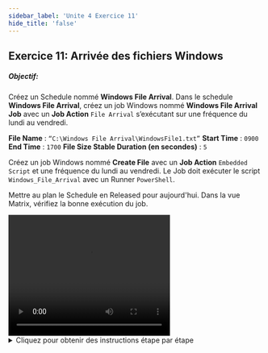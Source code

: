 ```yaml
---
sidebar_label: 'Unite 4 Exercice 11'
hide_title: 'false'
---
```


## Exercice 11: Arrivée des fichiers Windows

##### Objectif:


Créez un Schedule nommé **Windows File Arrival**. Dans le schedule **Windows File Arrival**, créez un job Windows nommé **Windows File Arrival Job** avec un **Job Action** ```File Arrival``` s’exécutant sur une fréquence du lundi au vendredi.

**File Name** : ```“C:\Windows File Arrival\WindowsFile1.txt”``` 
**Start Time** : ```0900``` 
**End Time** : ```1700``` 
**File Size Stable Duration (en secondes)** : ```5```

Créez un job Windows nommé **Create File** avec un **Job Action** ```Embedded Script``` et une fréquence du lundi au vendredi. Le Job doit exécuter le script ```Windows_File_Arrival``` avec un Runner ```PowerShell```.

Mettre au plan le Schedule en Released pour aujourd'hui. Dans la vue Matrix, vérifiez la bonne exécution du job.


<div>
<video width="320" height="240" controls>
  <source src="videobasic/U4E11.mp4" type="video/mp4"></source>
Your browser does not support the video tag.
</video>
</div>

<details>

<summary>Cliquez pour obtenir des instructions étape par étape</summary>

1. Ajoutez un nouveau **Schedule** appelé **Windows File Arrival**, ajoutez de la **documentation** et utilisez les valeurs par défaut pour le schedule.
2. Dans **Job Master**, ajoutez un nouveau Job au schedule **Windows File Arrival**.
    * **Name** : ```Windows File Arrival Job```
    * **Job Type** : ```Windows```
    * **Primary Machine** : ```SMATraining```
    * **Job Action** : ```File Arrival```
    * **User ID** : ```SMATRAINING\SMAUSER```
    * **File Name **: ```“C:\Windows File Arrival\WindowsFile1.txt”```
    * **Start Time** : ```0900```
    * **End Time** : ```1700```
    * **File Size Stable Duration (en secondes)** : ```5```
3. Donnez au job la **fréquence** ```Mon-Fri-N```
4. Ajoutez de la **documentation** au job.
5. Le schedule **Windows File Arrival Schedule** étant toujours sélectionné dans **Job Master**, cliquez sur le bouton **Ajouter** de la barre d'outils **Job Master** (ou appuyez sur **Ctrl + N**) pour ajouter un nouveau Job.
    * **Name** : ```Create File```
    * **Job Type** : ```Windows```
    * **Primary Machine** : ```SMATraining\SMAUSER```
    * **Job Action** : ```Embedded Script```
    * **User ID** : ```SMATRAINING```
    * **Script** : ```Windows_File_Arrival```
    * **Version** : ```LATEST```
    * **Runner** : ```PowerShell```
    * **Argument**s : ne saisissez rien (laissez ce champ vide)
    * Enregistrer le job
6. Donnez au job la **fréquence** ```Mon-Fri-N```
    * Attribuez au job le **Statut à la Mise au Plan**, **On Hold**.
7. Fermez le **Schedule Master** et le **Job Master**.
8. En dehors d'OpCon, vérifiez que le dossier : ```C:\Windows File Arrival``` existe et soit **vide**.
9. Revenir dans l’**EM**, Mettre au plan le schedule **Windows File Arrival Schedule** en Released pour aujourd’hui..
10. Basculez vers l'une des **vues Operations**.
11. Notez que le job **Windows File Arrival Job** est en cours d'exécution.
12. Libéré le job **Create File** dans le schedule **Windows File Arrival Schedule**.
13. Une fois le job exécuté, vérifiez que le fichier a été créé et que les deux jobs sont **Finished OK**.

</details>